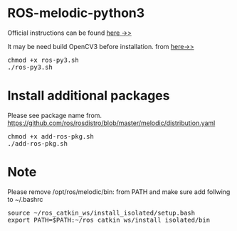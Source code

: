 # ROS-melodic-python3
Official instructions can be found [here ->>](http://wiki.ros.org/melodic/Installation/Source)

It may be need build OpenCV3 before installation.
from [here->>](https://github.com/apiyap/buildOpenCV3)
<pre>
chmod +x ros-py3.sh
./ros-py3.sh
</pre>
# Install additional packages
Please see package name from. https://github.com/ros/rosdistro/blob/master/melodic/distribution.yaml

<pre>
chmod +x add-ros-pkg.sh
./add-ros-pkg.sh
</pre>

# Note

Please remove /opt/ros/melodic/bin: from PATH
and make sure add follwing to ~/.bashrc
<pre>
source ~/ros_catkin_ws/install_isolated/setup.bash
export PATH=$PATH:~/ros_catkin_ws/install_isolated/bin
</pre>
